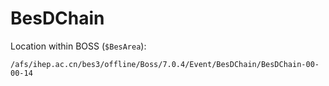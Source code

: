 # BesDChain

Location within BOSS \(`$BesArea`\):

```text
/afs/ihep.ac.cn/bes3/offline/Boss/7.0.4/Event/BesDChain/BesDChain-00-00-14
```

